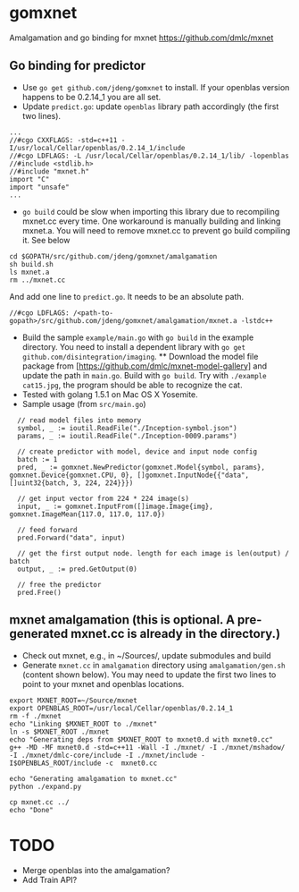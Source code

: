 # gomxnet
Amalgamation and go binding for mxnet https://github.com/dmlc/mxnet

 
## Go binding for predictor
 * Use ```go get github.com/jdeng/gomxnet``` to install. If your openblas version happens to be 0.2.14_1 you are all set.
 * Update ```predict.go```: update ```openblas``` library path accordingly (the first two lines).
```
...
//#cgo CXXFLAGS: -std=c++11 -I/usr/local/Cellar/openblas/0.2.14_1/include
//#cgo LDFLAGS: -L /usr/local/Cellar/openblas/0.2.14_1/lib/ -lopenblas
//#include <stdlib.h>
//#include "mxnet.h"
import "C"
import "unsafe"
...
```
* ```go build``` could be slow when importing this library due to recompiling mxnet.cc every time. One workaround is manually building and linking mxnet.a. You will need to remove mxnet.cc to prevent go build compiling it. See below
```
cd $GOPATH/src/github.com/jdeng/gomxnet/amalgamation
sh build.sh
ls mxnet.a 
rm ../mxnet.cc
```
And add one line to ```predict.go```. It needs to be an absolute path.
```
//#cgo LDFLAGS: /<path-to-gopath>/src/github.com/jdeng/gomxnet/amalgamation/mxnet.a -lstdc++
```
 * Build the sample ```example/main.go``` with ```go build``` in the example directory. You need to install a dependent library with ```go get github.com/disintegration/imaging```.
 ** Download the model file package from [https://github.com/dmlc/mxnet-model-gallery] and update the path in ```main.go```. Build with ```go build```. Try with ```./example cat15.jpg```, the program should be able to recognize the cat.
 * Tested with golang 1.5.1 on Mac OS X Yosemite.
 * Sample usage (from ```src/main.go```)
```
  // read model files into memory
  symbol, _ := ioutil.ReadFile("./Inception-symbol.json")
  params, _ := ioutil.ReadFile("./Inception-0009.params")
  
  // create predictor with model, device and input node config
  batch := 1
  pred, _ := gomxnet.NewPredictor(gomxnet.Model{symbol, params}, gomxnet.Device{gomxnet.CPU, 0}, []gomxnet.InputNode{{"data", []uint32{batch, 3, 224, 224}}})

  // get input vector from 224 * 224 image(s)
  input, _ := gomxnet.InputFrom([]image.Image{img}, gomxnet.ImageMean{117.0, 117.0, 117.0})
  
  // feed forward
  pred.Forward("data", input)
  
  // get the first output node. length for each image is len(output) / batch
  output, _ := pred.GetOutput(0)
  
  // free the predictor
  pred.Free()

```
## mxnet amalgamation (this is optional. A pre-generated mxnet.cc is already in the directory.)
 * Check out mxnet, e.g., in ~/Sources/, update submodules and build
 * Generate ```mxnet.cc``` in ```amalgamation``` directory using ```amalgamation/gen.sh``` (content shown below). You may need to update the first two lines to point to your mxnet and openblas locations.
```
export MXNET_ROOT=~/Source/mxnet
export OPENBLAS_ROOT=/usr/local/Cellar/openblas/0.2.14_1
rm -f ./mxnet
echo "Linking $MXNET_ROOT to ./mxnet"
ln -s $MXNET_ROOT ./mxnet
echo "Generating deps from $MXNET_ROOT to mxnet0.d with mxnet0.cc"
g++ -MD -MF mxnet0.d -std=c++11 -Wall -I ./mxnet/ -I ./mxnet/mshadow/ -I ./mxnet/dmlc-core/include -I ./mxnet/include -I$OPENBLAS_ROOT/include -c  mxnet0.cc

echo "Generating amalgamation to mxnet.cc"
python ./expand.py

cp mxnet.cc ../
echo "Done"
```

# TODO
* Merge openblas into the amalgamation?
* Add Train API?

